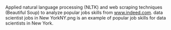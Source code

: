 Applied natural language processing (NLTK) and web scraping techniques (Beautiful Soup) to analyze popular jobs skills from www.indeed.com.
data scientist jobs in New YorkNY.png is an example of popular job skills for data scientists in New York.
